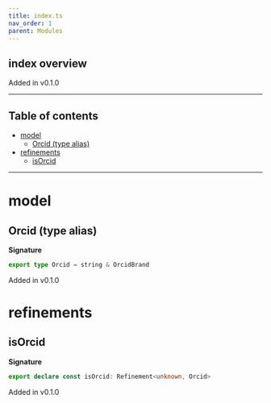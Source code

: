 ```yaml
---
title: index.ts
nav_order: 1
parent: Modules
---
```


## index overview

Added in v0.1.0

---

<h2 class="text-delta">Table of contents</h2>

- [model](#model)
  - [Orcid (type alias)](#orcid-type-alias)
- [refinements](#refinements)
  - [isOrcid](#isorcid)

---

# model

## Orcid (type alias)

**Signature**

```ts
export type Orcid = string & OrcidBrand
```

Added in v0.1.0

# refinements

## isOrcid

**Signature**

```ts
export declare const isOrcid: Refinement<unknown, Orcid>
```

Added in v0.1.0
